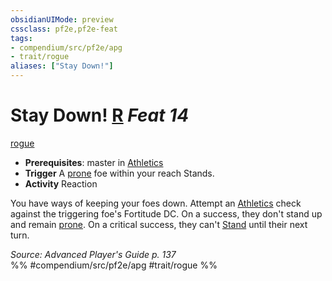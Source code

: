 ```yaml
---
obsidianUIMode: preview
cssclass: pf2e,pf2e-feat
tags:
- compendium/src/pf2e/apg
- trait/rogue
aliases: ["Stay Down!"]
---
```

# Stay Down!  [R](rules/core-rulebook/chapter-9-playing-the-game.md#Actions "Reaction") *Feat 14*  
[rogue](rules/traits/rogue.md "Rogue Class Trait")  

- **Prerequisites**: master in [Athletics](compendium/skills.md#Athletics)
- **Trigger** A [prone](rules/conditions.md#Prone) foe within your reach Stands.
- **Activity** Reaction

You have ways of keeping your foes down. Attempt an [Athletics](compendium/skills.md#Athletics) check against the triggering foe's Fortitude DC. On a success, they don't stand up and remain [prone](rules/conditions.md#Prone). On a critical success, they can't [Stand](rules/actions/stand.md) until their next turn.

*Source: Advanced Player's Guide p. 137*  
%% #compendium/src/pf2e/apg #trait/rogue %%
